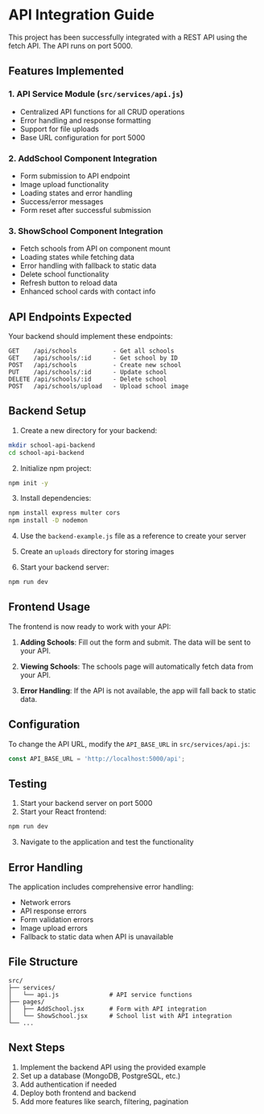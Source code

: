 # API Integration Guide

This project has been successfully integrated with a REST API using the fetch API. The API runs on port 5000.

## Features Implemented

### 1. API Service Module (`src/services/api.js`)
- Centralized API functions for all CRUD operations
- Error handling and response formatting
- Support for file uploads
- Base URL configuration for port 5000

### 2. AddSchool Component Integration
- Form submission to API endpoint
- Image upload functionality
- Loading states and error handling
- Success/error messages
- Form reset after successful submission

### 3. ShowSchool Component Integration
- Fetch schools from API on component mount
- Loading states while fetching data
- Error handling with fallback to static data
- Delete school functionality
- Refresh button to reload data
- Enhanced school cards with contact info

## API Endpoints Expected

Your backend should implement these endpoints:

```
GET    /api/schools          - Get all schools
GET    /api/schools/:id      - Get school by ID
POST   /api/schools          - Create new school
PUT    /api/schools/:id      - Update school
DELETE /api/schools/:id      - Delete school
POST   /api/schools/upload   - Upload school image
```

## Backend Setup

1. Create a new directory for your backend:
```bash
mkdir school-api-backend
cd school-api-backend
```

2. Initialize npm project:
```bash
npm init -y
```

3. Install dependencies:
```bash
npm install express multer cors
npm install -D nodemon
```

4. Use the `backend-example.js` file as a reference to create your server

5. Create an `uploads` directory for storing images

6. Start your backend server:
```bash
npm run dev
```

## Frontend Usage

The frontend is now ready to work with your API:

1. **Adding Schools**: Fill out the form and submit. The data will be sent to your API.

2. **Viewing Schools**: The schools page will automatically fetch data from your API.

3. **Error Handling**: If the API is not available, the app will fall back to static data.

## Configuration

To change the API URL, modify the `API_BASE_URL` in `src/services/api.js`:

```javascript
const API_BASE_URL = 'http://localhost:5000/api';
```

## Testing

1. Start your backend server on port 5000
2. Start your React frontend:
```bash
npm run dev
```
3. Navigate to the application and test the functionality

## Error Handling

The application includes comprehensive error handling:
- Network errors
- API response errors
- Form validation errors
- Image upload errors
- Fallback to static data when API is unavailable

## File Structure

```
src/
├── services/
│   └── api.js              # API service functions
├── pages/
│   ├── AddSchool.jsx       # Form with API integration
│   └── ShowSchool.jsx      # School list with API integration
└── ...
```

## Next Steps

1. Implement the backend API using the provided example
2. Set up a database (MongoDB, PostgreSQL, etc.)
3. Add authentication if needed
4. Deploy both frontend and backend
5. Add more features like search, filtering, pagination
